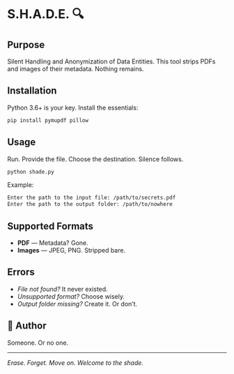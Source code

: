 #  S.H.A.D.E. 🔍

##  Purpose

Silent Handling and Anonymization of Data Entities. This tool strips PDFs and images of their metadata. Nothing remains.

## Installation

Python 3.6+ is your key. Install the essentials:

```bash
pip install pymupdf pillow
```

##  Usage

Run. Provide the file. Choose the destination. Silence follows.

```bash
python shade.py
```

Example:

```bash
Enter the path to the input file: /path/to/secrets.pdf
Enter the path to the output folder: /path/to/nowhere
```

##  Supported Formats

- **PDF** — Metadata? Gone.
- **Images** — JPEG, PNG. Stripped bare.

##  Errors

- *File not found?* It never existed.
- *Unsupported format?* Choose wisely.
- *Output folder missing?* Create it. Or don’t.

## 👤 Author

Someone. Or no one.

---

*Erase. Forget. Move on. Welcome to the shade.*

